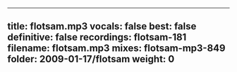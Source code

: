 
---
title: flotsam.mp3
vocals: false
best: false
definitive: false
recordings: flotsam-181
filename: flotsam.mp3
mixes: flotsam-mp3-849
folder: 2009-01-17/flotsam
weight: 0
---
